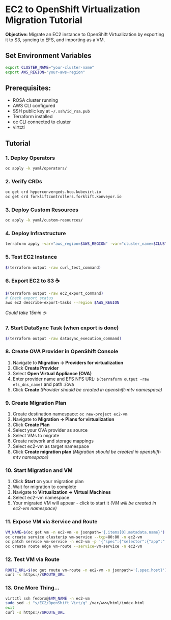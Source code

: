 # EC2 to OpenShift Virtualization Migration Tutorial

**Objective:** Migrate an EC2 instance to OpenShift Virtualization by exporting it to S3, syncing to EFS, and importing as a VM.

## Set Environment Variables
```bash
export CLUSTER_NAME="your-cluster-name"
export AWS_REGION="your-aws-region"
```

## Prerequisites:
- ROSA cluster running
- AWS CLI configured
- SSH public key at `~/.ssh/id_rsa.pub`
- Terraform installed
- oc CLI connected to cluster
- virtctl

## Tutorial

### 1. Deploy Operators
```bash
oc apply -k yaml/operators/
```

### 2. Verify CRDs
```bash
oc get crd hyperconvergeds.hco.kubevirt.io
oc get crd forkliftcontrollers.forklift.konveyor.io
```

### 3. Deploy Custom Resources
```bash
oc apply -k yaml/custom-resources/
```

### 4. Deploy Infrastructure
```bash
terraform apply -var="aws_region=$AWS_REGION" -var="cluster_name=$CLUSTER_NAME"
```

### 5. Test EC2 Instance
```bash
$(terraform output -raw curl_test_command)
```

### 6. Export EC2 to S3 ☕
```bash
$(terraform output -raw ec2_export_command)
# Check export status
aws ec2 describe-export-tasks --region $AWS_REGION
```
*Could take 15min ☕*

### 7. Start DataSync Task (when export is done)
```bash
$(terraform output -raw datasync_execution_command)
```

### 8. Create OVA Provider in OpenShift Console
1. Navigate to **Migration → Providers for virtualization**
2. Click **Create Provider**
3. Select **Open Virtual Appliance (OVA)**
4. Enter provider name and EFS NFS URL: `$(terraform output -raw efs_dns_name)` and path :/ova
5. Click **Create**
*(Provider should be created in openshift-mtv namespace)*

### 9. Create Migration Plan
1. Create destination namespace: `oc new-project ec2-vm`
2. Navigate to **Migration → Plans for virtualization**
3. Click **Create Plan**
4. Select your OVA provider as source
5. Select VMs to migrate
6. Create network and storage mappings
7. Select ec2-vm as target namespace
8. Click **Create migration plan**
*(Migration should be created in openshift-mtv namespace)*

### 10. Start Migration and VM
1. Click **Start** on your migration plan
2. Wait for migration to complete
3. Navigate to **Virtualization → Virtual Machines**
4. Select ec2-vm namespace
5. Your migrated VM will appear - click to start it
*(VM will be created in ec2-vm namespace)*

### 11. Expose VM via Service and Route
```bash
VM_NAME=$(oc get vm -n ec2-vm -o jsonpath='{.items[0].metadata.name}')
oc create service clusterip vm-service --tcp=80:80 -n ec2-vm
oc patch service vm-service -n ec2-vm -p '{"spec":{"selector":{"app":"'$VM_NAME'"}}}'
oc create route edge vm-route --service=vm-service -n ec2-vm
```

### 12. Test VM via Route
```bash
ROUTE_URL=$(oc get route vm-route -n ec2-vm -o jsonpath='{.spec.host}')
curl -s https://$ROUTE_URL
```

### 13. One More Thing...
```bash
virtctl ssh fedora@$VM_NAME -n ec2-vm
sudo sed -i "s/EC2/OpenShift Virt/g" /var/www/html/index.html
exit
curl -s https://$ROUTE_URL
```